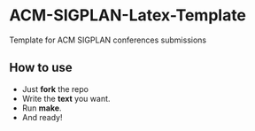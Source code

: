 # ACM-SIGPLAN-Latex-Template
Template for ACM SIGPLAN conferences submissions

## How to use
- Just __fork__ the repo
- Write the __text__ you want.
- Run __make__.
- And ready!
